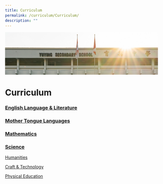 ```yaml
---
title: Curriculum
permalink: /curriculum/Curriculum/
description: ""
---
```

![](/images/AboutUs.jpg)

Curriculum
==========

### [English Language & Literature](/curriculum/English-Language-and-Literature/)

### [Mother Tongue Languages](/curriculum/Mother-Tongue-Languages/)

### [Mathematics](/curriculum/Mathematics/)

### [Science](/curriculum/Science/)

[Humanities](/curriculum/Humanities/)

[Craft & Technology](/curriculum/Craft-and-Technology/)

[Physical Education](/curriculum/Physical-Education/)